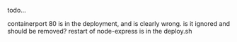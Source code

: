 todo...

containerport 80 is in the deployment, and is clearly wrong.  is it ignored and should be removed?
restart of node-express is in the deploy.sh
